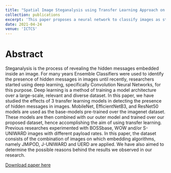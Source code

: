 ```yaml
---
title: "Spatial Image Steganalysis using Transfer Learning Approach on Embedded JPEG Images"
collection: publications
excerpt: 'This paper proposes a neural network to classify images as steganographic by using transfer learning. The paper experiments with three different backbone networks, namely, MobileNetV2, EfficientNetB3, and ResNet50 and publishes the observations.'
date: 2021-04-24
venue: 'ICTCS'
---
```

Abstract
======
Steganalysis is the process of revealing the hidden messages embedded inside an image. For many years Ensemble Classifiers were used to identify the presence of hidden messages in images until recently, researchers started using deep learning, specifically Convolution Neural Networks, for this purpose. Deep learning is a method of training a model architecture over a large-scale, relevant and diverse dataset. In this paper, we have studied the effects of 3 transfer learning models in detecting the presence of hidden messages in images. MobileNet, EfficientNetB3, and ResNet50 models are used as the base-models pre-trained over the imagenet dataset. These models are then combined with our outer model and trained over our proposed dataset, hence accomplishing the aim of using transfer learning. Previous researches experimented with BOSSbase, WOW and/or S-UNIWARD images with different payload rates. In this paper, the dataset consists of the combination of images on which embedding algorithms, namely JMiPOD, J-UNIWARD and UERD are applied. We have also aimed to determine the possible reasons behind the results we observed in our research.

[Download paper here](http://nirav-1999.github.io/files/steg.pdf)
 
<!-- Recommended citation: Your Name, You. (2009). "Paper Title Number 1." <i>Journal 1</i>. 1(1). -->